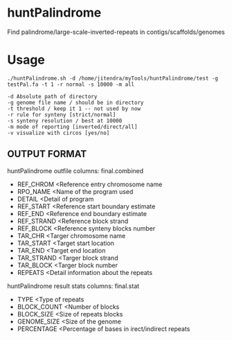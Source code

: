 # huntPalindrome
Find palindrome/large-scale-inverted-repeats in contigs/scaffolds/genomes

# Usage
```
./huntPalindrome.sh -d /home/jitendra/myTools/huntPalindrome/test -g testPal.fa -t 1 -r normal -s 10000 -m all

-d Absolute path of directory
-g genome file name / should be in directory
-t threshold / keep it 1 -- not used by now
-r rule for synteny [strict/normal]
-s synteny resolution / best at 10000
-m mode of reporting [inverted/direct/all]
-v visualize with circos [yes/no]

```

## OUTPUT FORMAT

huntPalindrome outfile columns: final.combined

* REF_CHROM       &lt;Reference entry chromosome name
* RPO_NAME        &lt;Name of the program used
* DETAIL          &lt;Detail of program
* REF_START       &lt;Reference start boundary estimate
* REF_END         &lt;Reference end boundary estimate
* REF_STRAND      &lt;Reference block strand
* REF_BLOCK       &lt;Reference synteny blocks number
* TAR_CHR         &lt;Targer chromosome name
* TAR_START       &lt;Target start location
* TAR_END         &lt;Target end location
* TAR_STRAND      &lt;Targer block strand
* TAR_BLOCK       &lt;Targer block number
* REPEATS         &lt;Detail information about the repeats

huntPalindrome result stats columns: final.stat

* TYPE            &lt;Type of repeats
* BLOCK_COUNT     &lt;Number of blocks
* BLOCK_SIZE      &lt;Size of repeats blocks
* GENOME_SIZE     &lt;Size of the genome
* PERCENTAGE      &lt;Percentage of bases in irect/indirect repeats


